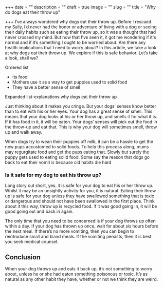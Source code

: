 +++
date = ""
description = ""
draft = true
image = ""
slug = ""
title = "Why do dogs eat their throw up"

+++
I’ve always wondered why dogs eat their throw up. Before I rescued my Sally, I’d never had the honor or adventure of living with a dog or seeing their daily habits such as eating their throw up, so it was a thought that had never crossed my mind. But now that I’ve seen it, it got me wondering if it's normal and if it’s something I ought to be worried about. Are there any health implications that I need to worry about? In this article, we take a look at why dogs eat their throw up. We explore if this is safe behavior. Let’s take a look, shall we?

Ordered list

* Its food
* Mothers use it as a way to get puppies used to solid food
* They have a better sense of smell

Expanded list-explanations why dogs eat their throw up

Just thinking about it makes you cringe. But your dogs’ senses know better than to eat with his or her eyes. Your dog has a great sense of smell. This means that your dog looks at his or her throw up, and smells it for what it is. If it has food in it, it will be eaten. Your dogs’ senses will pick out the food in the throw-up and eat that. This is why your dog will sometimes smell, throw up and walk away.

When dogs try to wean their puppies off milk, it can be a hassle to get the new pups accustomed to solid foods. To help this process along, mums may regurgitate food and get the pups eating that. Slowly but surely the puppy gets used to eating solid food. Some say the reason that dogs go back to eat their vomit is because old habits die hard

### Is it safe for my dog to eat his throw up?

Long story cut short, yes. It is safe for your dog to eat his or her throw up. Whilst it may be an unsightly activity for you, it is natural. Eating their throw up is safe for your dog unless they have swallowed something that is toxic or dangerous and should not have been swallowed in the first place. Think about it this way, throw up is recycled food. If it was good going in, it will be good going out and back in again.

The only time that you need to be concerned is if your dog throws up often within a day. If your dog has thrown up once, wait for about six hours before the next meal. If there’s no more vomiting, then you can begin to reintroduce small and bland meals. If the vomiting persists, then it is best you seek medical counsel.

## Conclusion

When your dog throws up and eats it back up, it’s not something to worry about, unless he or she had eaten something poisonous or toxic. It’s as natural as any other habit they have, whether or not we think they are weird.